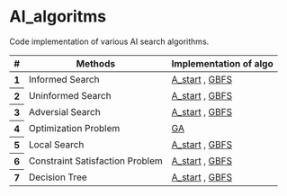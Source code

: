 # AI_algoritms

Code implementation of various AI search algorithms. 

<table class="table">
  <thead>
    <tr>
      <th scope="col">#</th>
      <th scope="col">Methods</th>
      <th scope="col">Implementation of algo</th>
    </tr>
  </thead>
  <tbody>
    <tr>
      <th scope="row">1</th>
      <td>Informed Search</td>
      <td><a href="url">A_start</a>   , <a href="url">GBFS</a></td>
    </tr>
    <tr>
      <th scope="row">2</th>
      <td>Uninformed Search</td>
       <td><a href="url">A_start</a>   , <a href="url">GBFS</a></td>
    </tr>
    <tr>
      <th scope="row">3</th>
      <td>Adversial Search</td>
       <td><a href="url">A_start</a>   , <a href="url">GBFS</a></td>
    </tr>
      <tr>
      <th scope="row">4</th>
      <td>Optimization Problem</td>
      <td><a href="url">GA</a></td>
    </tr>
    <tr>
      <th scope="row">5</th>
      <td>Local Search</td>
       <td><a href="url">A_start</a>   , <a href="url">GBFS</a></td>
    </tr>
    <tr>
      <th scope="row">6</th>
      <td>Constraint Satisfaction Problem</td>
       <td><a href="url">A_start</a>   , <a href="url">GBFS</a></td>
    </tr>
    <tr>
      <th scope="row">7</th>
      <td>Decision Tree</td>
       <td><a href="url">A_start</a>   , <a href="url">GBFS</a></td>
    </tr>
  </tbody>
</table>
